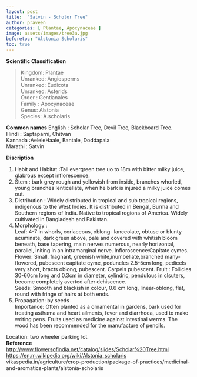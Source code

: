```yaml
---
layout: post
title:  "Satvin - Scholor Tree"
author: praveen
categories: [ Plantae, Apocynaceae ]
image: assets/images/tree3a.jpg
beforetoc: "Alstonia Scholaris"
toc: true
---
```


**Scientific Classification**  
>Kingdom:       Plantae  
>Unranked:     Angiosperms  
>Unranked:     Eudicots  
>Unranked:     Asterids  
>Order :           Gentianales  
>Family :          Apocynaceae  
>Genus:            Alstonia  
>Species:          A.scholaris  

**Common names**
English  :  Scholar Tree, Devil Tree, Blackboard Tree.  
Hindi :      Saptaparni, Chitvan  
Kannada :AeleleHaale, Bantale, Doddapala  
Marathi :   Satvin

**Discription**
1. Habit and Habitat :Tall evergreen tree uo to 18m with bitter milky juice, glabrous except inflorescence. 
2. Stem : bark grey rough and yellowish from inside, branches whorled, young branches lenticellate, when he bark is injured a milky juice comes out.
3. Distribution : Widely distributed in tropical and sub tropical regions, indigenous to the West Indies. It is distributed in Bengal, Burma and Southern regions of India. Native to tropical regions of America. Widely cultivated in Bangladesh and Pakistan. 
4. Morphology :   
Leaf: 4-7 in whorls, coriaceous, oblong- lanceolate, obtuse or blunty acuminate, dark green above, pale and covered with whitish bloom beneath, base tapering, main nerves numerous, nearly horizontal, parallel, initing in an intramarginal nerve.
Infloroscence:Capitate cymes.   
Flower: Small, fragnant, greenish white,inumbellate,branched many-flowered, pubescent capitate cyme, peduncles 2.5-5cm long, pedicels very short, bracts oblong, pubescent. Carpels pubescent. 
Fruit : Follicles 30-60cm long and 0.3cm in diameter, cylindric, pendulous in clsuters, become completely averted after dehiscence.  
Seeds: Smooth and blackish in colour, 0.6 cm long, linear-oblong, flat, round with fringe of hairs at both ends.   
5. Propagation: by seeds  
  Importance:  Often planted as a ornamental in gardens, bark used for treating asthama and heart ailments, fever and diarrhoea, used to make writing pens. Fruits used as medicine against intestinal werms. The wood has been recommended for the manufacture of pencils. 

  Location: two wheeler parking lot.  
**Reference**  
http://www.flowersofindia.net/catalog/slides/Scholar%20Tree.html
https://en.m.wikipedia.org/wiki/Alstonia_scholaris
vikaspedia.in/agriculture/crop-production/package-of-practices/medicinal-and-aromatics-plants/alstonia-scholaris


